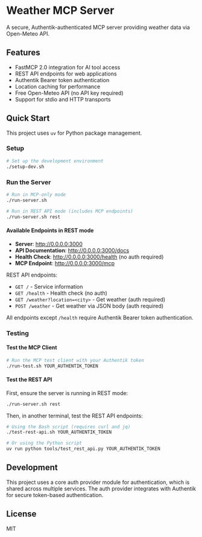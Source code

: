 # Weather MCP Server

A secure, Authentik-authenticated MCP server providing weather data via Open-Meteo API.

## Features

- FastMCP 2.0 integration for AI tool access
- REST API endpoints for web applications
- Authentik Bearer token authentication
- Location caching for performance
- Free Open-Meteo API (no API key required)
- Support for stdio and HTTP transports

## Quick Start

This project uses `uv` for Python package management.

### Setup

```bash
# Set up the development environment
./setup-dev.sh
```

### Run the Server

```bash
# Run in MCP-only mode
./run-server.sh

# Run in REST API mode (includes MCP endpoints)
./run-server.sh rest
```

#### Available Endpoints in REST mode

- **Server**: http://0.0.0.0:3000
- **API Documentation**: http://0.0.0.0:3000/docs
- **Health Check**: http://0.0.0.0:3000/health (no auth required)
- **MCP Endpoint**: http://0.0.0.0:3000/mcp

REST API endpoints:
- `GET /` - Service information
- `GET /health` - Health check (no auth)
- `GET /weather?location=<city>` - Get weather (auth required)
- `POST /weather` - Get weather via JSON body (auth required)

All endpoints except `/health` require Authentik Bearer token authentication.

### Testing

#### Test the MCP Client

```bash
# Run the MCP test client with your Authentik token
./run-test.sh YOUR_AUTHENTIK_TOKEN
```

#### Test the REST API

First, ensure the server is running in REST mode:
```bash
./run-server.sh rest
```

Then, in another terminal, test the REST API endpoints:

```bash
# Using the Bash script (requires curl and jq)
./test-rest-api.sh YOUR_AUTHENTIK_TOKEN

# Or using the Python script
uv run python tools/test_rest_api.py YOUR_AUTHENTIK_TOKEN
```

## Development

This project uses a core auth provider module for authentication, which is shared
across multiple services. The auth provider integrates with Authentik for secure 
token-based authentication.

## License

MIT
